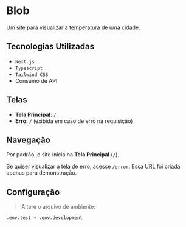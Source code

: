 # Blob

Um site para visualizar a temperatura de uma cidade.

## Tecnologias Utilizadas

- `Next.js`
- `Typescript`
- `Tailwind CSS`
- Consumo de API

## Telas

- **Tela Principal**: `/`
- **Erro**: `/` (exibida em caso de erro na requisição)

## Navegação

Por padrão, o site inicia na **Tela Principal** (`/`).  

Se quiser visualizar a tela de erro, acesse `/error`. Essa URL foi criada apenas para demonstração.

## Configuração

> Altere o arquivo de ambiente:

```sh
.env.test → .env.development
```
